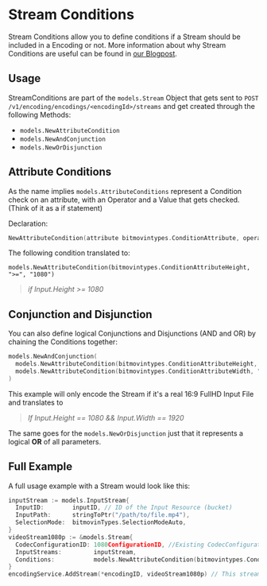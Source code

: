 # Stream Conditions

Stream Conditions allow you to define conditions if a Stream should be included in a Encoding or not.
More information about why Stream Conditions are useful can be found in [our Blogpost](https://bitmovin.com/stream-conditions-video-encoding-workflows/).

## Usage

StreamConditions are part of the `models.Stream` Object that gets sent to `POST /v1/encoding/encodings/<encodingId>/streams` and get created through the following Methods:

* `models.NewAttributeCondition` 
* `models.NewAndConjunction`
* `models.NewOrDisjunction`

## Attribute Conditions

As the name implies `models.AttributeConditions` represent a Condition check on an attribute, with an Operator and a Value that gets checked. (Think of it as a if statement)

Declaration:

```go
NewAttributeCondition(attribute bitmovintypes.ConditionAttribute, operator, value string) StreamCondition
```

The following condition translated to:

`models.NewAttributeCondition(bitmovintypes.ConditionAttributeHeight, ">=", "1080")
`

> _if Input.Height >= 1080_

## Conjunction and Disjunction

You can also define logical Conjunctions and Disjunctions (AND and OR) by chaining the Conditions together:

```go
models.NewAndConjunction(
  models.NewAttributeCondition(bitmovintypes.ConditionAttributeHeight, "==", "1080"),
  models.NewAttributeCondition(bitmovintypes.ConditionAttributeWidth, "==", "1920"),
)
```

This example will only encode the Stream if it's a real 16:9 FullHD Input File and translates to 

> _If Input.Height == 1080 && Input.Width == 1920_

The same goes for the `models.NewOrDisjunction` just that it represents a logical **OR** of all parameters.

## Full Example

A full usage example with a Stream would look like this:

```go
inputStream := models.InputStream{
  InputID:        inputID, // ID of the Input Resource (bucket)
  InputPath:      stringToPtr("/path/to/file.mp4"),
  SelectionMode:  bitmovinTypes.SelectionModeAuto,
}
videoStream1080p := &models.Stream{
  CodecConfigurationID: 1080ConfigurationID, //Existing CodecConfiguration resource ID
  InputStreams:         inputStream,
  Conditions:           models.NewAttributeCondition(bitmovintypes.ConditionAttributeHeight, ">=", "1080"),
}
encodingService.AddStream(*encodingID, videoStream1080p) // This stream will only be encoded if the Input width is >= 1080
```
